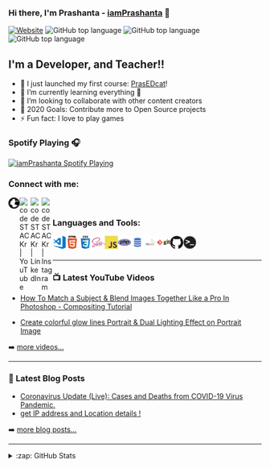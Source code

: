 ### Hi there, I'm Prashanta - [iamPrashanta][githublink] 👋

[![Website](https://img.shields.io/website?url=http%3A%2F%2Fworkwithpras.000webhostapp.com%2F)](https://workwithpras.com)
![GitHub top language](https://img.shields.io/github/languages/top/iamPrashanta/pras-todos?color=EFD81D&logo=javascript)
![GitHub top language](https://img.shields.io/github/languages/top/iamPrashanta/CRUD-php-login-logout?color=6E7BAE&label=PHP&logo=php)
![GitHub top language](https://img.shields.io/github/languages/top/iamPrashanta/CSS?color=2758E5&label=CSS&logo=css)


## I'm a Developer, and Teacher!!

- 🔭 I just launched my first course: [PrasEDcat][ytchannel]!
- 🌱 I’m currently learning everything 🤣
- 👯 I’m looking to collaborate with other content creators
- 🥅 2020 Goals: Contribute more to Open Source projects
- ⚡ Fun fact: I love to play games

### Spotify Playing 🎧

[<img src="https://now-playing-profile-gilt.vercel.app/api/spotify-playing" alt="iamPrashanta Spotify Playing" width="350" />](https://open.spotify.com/user/96d3ag6jjnm8pfba9dspayb4z)


### Connect with me:

[<img align="left" alt="codeSTACKr.com" width="22px" src="https://raw.githubusercontent.com/iconic/open-iconic/master/svg/globe.svg" />][website]
[<img align="left" alt="codeSTACKr | YouTube" width="22px" src="https://cdn.jsdelivr.net/npm/simple-icons@v3/icons/youtube.svg" />][ytchannel]
[<img align="left" alt="codeSTACKr | LinkedIn" width="22px" src="https://cdn.jsdelivr.net/npm/simple-icons@v3/icons/linkedin.svg" />][linkedin]
[<img align="left" alt="codeSTACKr | Instagram" width="22px" src="https://cdn.jsdelivr.net/npm/simple-icons@v3/icons/instagram.svg" />][instagram]

<br />

### Languages and Tools:

[<img align="left" alt="Visual Studio Code" width="26px" src="https://raw.githubusercontent.com/github/explore/80688e429a7d4ef2fca1e82350fe8e3517d3494d/topics/visual-studio-code/visual-studio-code.png" />][htmlplaylist]
[<img align="left" alt="HTML5" width="26px" src="https://raw.githubusercontent.com/github/explore/80688e429a7d4ef2fca1e82350fe8e3517d3494d/topics/html/html.png" />][htmlplaylist]
[<img align="left" alt="CSS3" width="26px" src="https://raw.githubusercontent.com/github/explore/80688e429a7d4ef2fca1e82350fe8e3517d3494d/topics/css/css.png" />][cssplaylist]
[<img align="left" alt="Sass" width="26px" src="https://raw.githubusercontent.com/github/explore/80688e429a7d4ef2fca1e82350fe8e3517d3494d/topics/sass/sass.png" />][cssplaylist]
[<img align="left" alt="JavaScript" width="26px" src="https://raw.githubusercontent.com/github/explore/80688e429a7d4ef2fca1e82350fe8e3517d3494d/topics/javascript/javascript.png" />][jsplaylist]
[<img align="left" alt="JavaScript" width="26px" src="https://raw.githubusercontent.com/github/explore/80688e429a7d4ef2fca1e82350fe8e3517d3494d/topics/php/php.png" />][jsplaylist]

[<img align="left" alt="SQL" width="26px" src="https://raw.githubusercontent.com/github/explore/80688e429a7d4ef2fca1e82350fe8e3517d3494d/topics/sql/sql.png" />][htmlplaylist]
[<img align="left" alt="MySQL" width="26px" src="https://raw.githubusercontent.com/github/explore/80688e429a7d4ef2fca1e82350fe8e3517d3494d/topics/mysql/mysql.png" />][htmlplaylist]

[<img align="left" alt="Git" width="26px" src="https://raw.githubusercontent.com/github/explore/80688e429a7d4ef2fca1e82350fe8e3517d3494d/topics/git/git.png" />][htmlplaylist]
[<img align="left" alt="GitHub" width="26px" src="https://raw.githubusercontent.com/github/explore/78df643247d429f6cc873026c0622819ad797942/topics/github/github.png" />][htmlplaylist]
[<img align="left" alt="Terminal" width="26px" src="https://raw.githubusercontent.com/github/explore/80688e429a7d4ef2fca1e82350fe8e3517d3494d/topics/terminal/terminal.png" />][htmlplaylist]

<br />
<br />

---

### 📺 Latest YouTube Videos

<!-- YOUTUBE:START -->
- [How To Match a Subject & Blend Images Together Like a Pro In Photoshop - Compositing Tutorial](https://www.youtube.com/watch?v=Uq7Gkk3j164)

- [Create colorful glow lines Portrait & Dual Lighting Effect on Portrait Image](https://www.youtube.com/watch?v=PzUIZM34-Tw)
<!-- YOUTUBE:END -->

➡️ [more videos...](https://www.youtube.com/channel/UCpJuutthUhuxhGlMzxNSPOQ)

---

### 📕 Latest Blog Posts

<!-- BLOG-POST-LIST:START -->
- [Coronavirus Update (Live): Cases and Deaths from COVID-19 Virus Pandemic.](http://workwithpras.000webhostapp.com/projects/covid19/)
- [get IP address and Location details !](http://workwithpras.000webhostapp.com/projects/my-details/)
<!-- BLOG-POST-LIST:END -->

➡️ [more blog posts...](http://workwithpras.000webhostapp.com/)

---
<details>
  <summary>:zap: GitHub Stats</summary>

  <img align="left" alt="iamPrashanta's GitHub Stats" src="https://now-playing-profile-gilt.vercel.app/api?username=iamPrashanta&show_icons=true&hide_border=true" />

</details>


[githublink]: https://github.com/iamPrashanta
[ytchannel]: https://www.youtube.com/channel/UCpJuutthUhuxhGlMzxNSPOQ
[website]: http://workwithpras.000webhostapp.com/
[instagram]: https://www.instagram.com/iamPras20/
[linkedin]: https://www.linkedin.com/in/iamprashanta/

[htmlplaylist]: https://www.youtube.com/channel/UCpJuutthUhuxhGlMzxNSPOQ
[cssplaylist]: https://www.youtube.com/channel/UCpJuutthUhuxhGlMzxNSPOQ
[jsplaylist]: https://www.youtube.com/channel/UCpJuutthUhuxhGlMzxNSPOQ
[phpplaylist]: https://www.youtube.com/channel/UCpJuutthUhuxhGlMzxNSPOQ
[photoshopplaylist]: https://www.youtube.com/channel/UCpJuutthUhuxhGlMzxNSPOQ
[illustratorplaylist]: https://www.youtube.com/channel/UCpJuutthUhuxhGlMzxNSPOQ